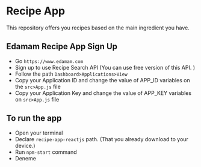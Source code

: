 # Recipe App

This repository offers you recipes based on the main ingredient you have.

## Edamam Recipe App Sign Up
- Go `https://www.edamam.com`
- Sign up to use Recipe Search API (You can use free version of this API. )
- Follow the path `Dashboard>Applications>View`
- Copy your Application ID and change the value of APP_ID variables on the `src>App.js` file
- Copy your Application Key and change the value of APP_KEY variables on `src>App.js` file

## To run the app
- Open your terminal
- Declare `recipe-app-reactjs` path. (That you already download to your device.)
- Run `npm-start` command
- Deneme
